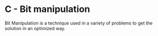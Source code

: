 # C - Bit manipulation
Bit Manipulation is a technique used in a variety of problems to get the solution in an optimized way.

